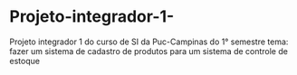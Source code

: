 # Projeto-integrador-1-
Projeto integrador 1 do curso de SI da Puc-Campinas do 1° semestre tema: fazer um sistema de cadastro de produtos para um sistema de controle de estoque 
